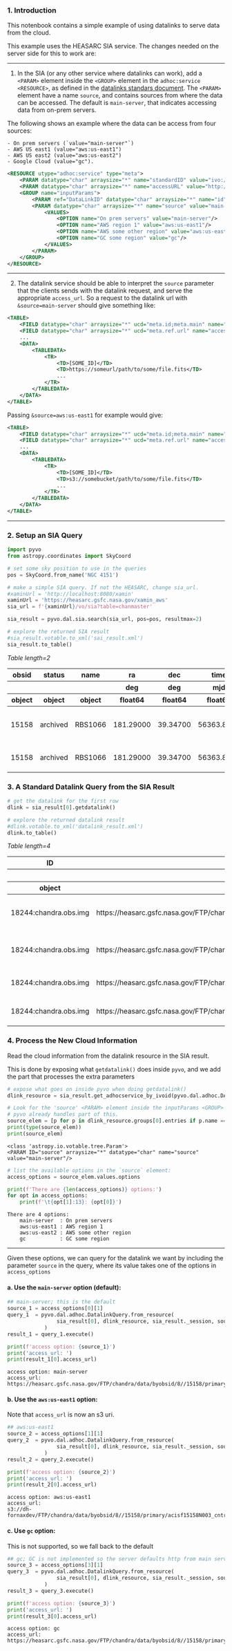 ### 1. Introduction
This notenbook contains a simple example of using datalinks to serve data from the cloud. 

This example uses the HEASARC SIA service. The changes needed on the server side for this to work are:

---
1. In the SIA (or any other service where datalinks can work), add a `<PARAM>` element inside the `<GROUP>` element in the `adhoc:service` `<RESOURCE>`, as defined in the [datalinks standars document](https://ivoa.net/documents/DataLink/20150617/REC-DataLink-1.0-20150617.html).
The `<PARAM>` element have a name `source`, and contains sources from where the data can be accessed. The default is `main-server`, that indicates accessing data from on-prem servers.

The following shows an example where the data can be access from four sources:

    - On prem servers (`value="main-server"`)
    - AWS US east1 (value="aws:us-east1")
    - AWS US east2 (value="aws:us-east2")
    - Google Cloud (value="gc").


```xml
<RESOURCE utype="adhoc:service" type="meta">
    <PARAM datatype="char" arraysize="*" name="standardID" value="ivo://ivoa.net/std/DataLink#links-1.0"/>
    <PARAM datatype="char" arraysize="*" name="accessURL" value="http://localhost:8080/xamin/vo/datalink/chanmaster"/>
    <GROUP name="inputParams">
        <PARAM ref="DataLinkID" datatype="char" arraysize="*" name="id" value=""/>
        <PARAM datatype="char" arraysize="*" name="source" value="main-server">
            <VALUES>
                <OPTION name="On prem servers" value="main-server"/>
                <OPTION name="AWS region 1" value="aws:us-east1"/>
                <OPTION name="AWS some other region" value="aws:us-east2"/>
                <OPTION name="GC some region" value="gc"/>
            </VALUES>
        </PARAM>
    </GROUP>
</RESOURCE>

```

---

2. The datalink service should be able to interpret the `source` parameter that the clients sends with the datalink request, and serve the appropriate `access_url`. So a request to the datalink url with `&source=main-server` should give something like:

```xml
<TABLE>
    <FIELD datatype="char" arraysize="*" ucd="meta.id;meta.main" name="ID"/>
    <FIELD datatype="char" arraysize="*" ucd="meta.ref.url" name="access_url"/>
    ...
    <DATA>
        <TABLEDATA>
            <TR>
                <TD>[SOME_ID]</TD>
                <TD>https://someurl/path/to/some/file.fits</TD>
                ...
            </TR>
        </TABLEDATA>
    </DATA>
</TABLE>
```

Passing `&source=aws:us-east1` for example would give:

```xml
<TABLE>
    <FIELD datatype="char" arraysize="*" ucd="meta.id;meta.main" name="ID"/>
    <FIELD datatype="char" arraysize="*" ucd="meta.ref.url" name="access_url"/>
    ...
    <DATA>
        <TABLEDATA>
            <TR>
                <TD>[SOME_ID]</TD>
                <TD>s3://somebucket/path/to/some/file.fits</TD>
                ...
            </TR>
        </TABLEDATA>
    </DATA>
</TABLE>
```

---


### 2. Setup an SIA Query



```python
import pyvo
from astropy.coordinates import SkyCoord

# set some sky position to use in the queries
pos = SkyCoord.from_name('NGC 4151')
```


```python
# make a simple SIA query. If not the HEASARC, change sia_url.
#xaminUrl = 'http://localhost:8080/xamin'
xaminUrl = 'https://heasarc.gsfc.nasa.gov/xamin_aws'
sia_url = f'{xaminUrl}/vo/sia?table=chanmaster'

sia_result = pyvo.dal.sia.search(sia_url, pos=pos, resultmax=2)
```


```python
# explore the returned SIA result
#sia_result.votable.to_xml('sai_result.xml')
sia_result.to_table()
```




<div><i>Table length=2</i>
<table id="table5089544464" class="table-striped table-bordered table-condensed">
<thead><tr><th>obsid</th><th>status</th><th>name</th><th>ra</th><th>dec</th><th>time</th><th>detector</th><th>grating</th><th>exposure</th><th>type</th><th>pi</th><th>public_date</th><th>datalink</th><th>t_min</th><th>t_resolution</th><th>t_max</th><th>t_exptime</th><th>em_res_power</th><th>s_region</th><th>s_ra</th><th>s_dec</th><th>s_resolution</th><th>access_estsize</th><th>s_fov</th><th>o_ucd</th><th>access_url</th><th>obs_publisher_did</th><th>obs_id</th><th>obs_collection</th><th>target_name</th><th>instrument_name</th><th>facility_name</th><th>pol_states</th><th>calib_level</th><th>access_format</th><th>dataproduct_type</th><th>em_min</th><th>em_max</th><th>SIA_title</th><th>SIA_scale</th><th>SIA_naxis</th><th>SIA_naxes</th><th>SIA_format</th><th>SIA_reference</th><th>SIA_ra</th><th>SIA_dec</th><th>SIA_instrument</th><th>cloud_access</th></tr></thead>
<thead><tr><th></th><th></th><th></th><th>deg</th><th>deg</th><th>mjd</th><th></th><th></th><th>s</th><th></th><th></th><th>mjd</th><th></th><th>d</th><th>s</th><th>d</th><th>s</th><th></th><th>deg</th><th>deg</th><th>deg</th><th>arcsec</th><th>kbyte</th><th>deg</th><th></th><th></th><th></th><th></th><th></th><th></th><th></th><th></th><th></th><th></th><th></th><th></th><th>m</th><th>m</th><th></th><th></th><th></th><th></th><th></th><th></th><th></th><th></th><th></th><th></th></tr></thead>
<thead><tr><th>object</th><th>object</th><th>object</th><th>float64</th><th>float64</th><th>float64</th><th>object</th><th>object</th><th>float64</th><th>object</th><th>object</th><th>int32</th><th>object</th><th>float64</th><th>float64</th><th>float64</th><th>float64</th><th>float64</th><th>object</th><th>float64</th><th>float64</th><th>float32</th><th>int32</th><th>float64</th><th>object</th><th>object</th><th>object</th><th>object</th><th>object</th><th>object</th><th>object</th><th>object</th><th>object</th><th>int32</th><th>object</th><th>object</th><th>float64</th><th>float64</th><th>object</th><th>object</th><th>object</th><th>int32</th><th>object</th><th>object</th><th>float64</th><th>float64</th><th>object</th><th>object</th></tr></thead>
<tr><td>15158</td><td>archived</td><td>RBS1066</td><td>181.29000</td><td>39.34700</td><td>56363.8531</td><td>ACIS-I</td><td>NONE</td><td>8080</td><td>GO</td><td>Reiprich</td><td>56729</td><td>18244:chandra.obs.img</td><td>56363.8531481481</td><td>--</td><td>64443.8531481481</td><td>8080.0</td><td>--</td><td></td><td>181.29</td><td>39.347</td><td>--</td><td>32447</td><td>--</td><td></td><td>https://heasarc.gsfc.nasa.gov/FTP/chandra/data/byobsid/8/15158/primary/acisf15158N003_cntr_img2.fits.gz</td><td>HEASARC</td><td>15158</td><td>CHANDRA ACIS-I</td><td>RBS1066</td><td>ACIS-I</td><td>Chandra</td><td></td><td>3</td><td>image/fits</td><td>Image</td><td>1.24e-10</td><td>1.24e-08</td><td>acisf15158N003_cntr_img2.fits</td><td>[-0.0013666666666667 0.0013666666666667]</td><td>[1024 1024]</td><td>2</td><td>image/fits</td><td>https://heasarc.gsfc.nasa.gov/FTP/chandra/data/byobsid/8/15158/primary/acisf15158N003_cntr_img2.fits.gz</td><td>181.29</td><td>39.347</td><td>CHANDRA ACIS-I</td><td>{&quot;aws&quot;: {   &quot;bucket_name&quot;: &quot;dh-fornaxdev&quot;,   &quot;region&quot;: &quot;us-east-1&quot;,   &quot;access&quot;: &quot;region&quot;,   &quot;key&quot;: &quot;/FTP/chandra/data/byobsid/8/15158/primary/acisf15158N003_cntr_img2.fits.gz&quot; }}</td></tr>
<tr><td>15158</td><td>archived</td><td>RBS1066</td><td>181.29000</td><td>39.34700</td><td>56363.8531</td><td>ACIS-I</td><td>NONE</td><td>8080</td><td>GO</td><td>Reiprich</td><td>56729</td><td>18244:chandra.obs.img</td><td>56363.8531481481</td><td>--</td><td>64443.8531481481</td><td>8080.0</td><td>--</td><td></td><td>181.29</td><td>39.347</td><td>--</td><td>228059</td><td>--</td><td></td><td>https://heasarc.gsfc.nasa.gov/FTP/chandra/data/byobsid/8/15158/primary/acisf15158N003_cntr_img2.jpg</td><td>HEASARC</td><td>15158</td><td>CHANDRA ACIS-I</td><td>RBS1066</td><td>ACIS-I</td><td>Chandra</td><td></td><td>3</td><td>image/jpeg</td><td>Image</td><td>1.24e-10</td><td>1.24e-08</td><td>acisf15158N003_cntr_img2.jpg</td><td>[-0.0013666666666667 0.0013666666666667]</td><td>[1024 1024]</td><td>2</td><td>image/jpeg</td><td>https://heasarc.gsfc.nasa.gov/FTP/chandra/data/byobsid/8/15158/primary/acisf15158N003_cntr_img2.jpg</td><td>181.29</td><td>39.347</td><td>CHANDRA ACIS-I</td><td>{&quot;aws&quot;: {   &quot;bucket_name&quot;: &quot;dh-fornaxdev&quot;,   &quot;region&quot;: &quot;us-east-1&quot;,   &quot;access&quot;: &quot;region&quot;,   &quot;key&quot;: &quot;/FTP/chandra/data/byobsid/8/15158/primary/acisf15158N003_cntr_img2.jpg&quot; }}</td></tr>
</table></div>



### 3. A Standard Datalink Query from the SIA Result


```python
# get the datalink for the first row
dlink = sia_result[0].getdatalink()

# explore the returned datalink result
#dlink.votable.to_xml('datalink_result.xml')
dlink.to_table()
```




<div><i>Table length=4</i>
<table id="table5089872144" class="table-striped table-bordered table-condensed">
<thead><tr><th>ID</th><th>access_url</th><th>service_def</th><th>error_message</th><th>description</th><th>semantics</th><th>content_type</th><th>content_length</th><th>cloud_access</th></tr></thead>
<thead><tr><th></th><th></th><th></th><th></th><th></th><th></th><th></th><th>byte</th><th></th></tr></thead>
<thead><tr><th>object</th><th>object</th><th>object</th><th>object</th><th>object</th><th>object</th><th>object</th><th>int64</th><th>object</th></tr></thead>
<tr><td>18244:chandra.obs.img</td><td>https://heasarc.gsfc.nasa.gov/FTP/chandra/data/byobsid/8//15158/primary/acisf15158N003_cntr_img2.fits.gz</td><td></td><td></td><td>Center Image</td><td>https://localhost:8080/xamin/jsp/products.jsp#chandra.obs.img.cntr.fits</td><td>application/fits</td><td>--</td><td>{&quot;aws&quot;: {   &quot;bucket_name&quot;: &quot;dh-fornaxdev&quot;,   &quot;region&quot;: &quot;us-east-1&quot;,   &quot;access&quot;: &quot;region&quot;,   &quot;key&quot;: &quot;/FTP/chandra/data/byobsid/8//15158/primary/acisf15158N003_cntr_img2.fits.gz&quot; }}</td></tr>
<tr><td>18244:chandra.obs.img</td><td>https://heasarc.gsfc.nasa.gov/FTP/chandra/data/byobsid/8//15158/primary/acisf15158N003_full_img2.fits.gz</td><td></td><td></td><td>Full Image</td><td>https://localhost:8080/xamin/jsp/products.jsp#chandra.obs.img.full.fits</td><td>application/fits</td><td>--</td><td>{&quot;aws&quot;: {   &quot;bucket_name&quot;: &quot;dh-fornaxdev&quot;,   &quot;region&quot;: &quot;us-east-1&quot;,   &quot;access&quot;: &quot;region&quot;,   &quot;key&quot;: &quot;/FTP/chandra/data/byobsid/8//15158/primary/acisf15158N003_full_img2.fits.gz&quot; }}</td></tr>
<tr><td>18244:chandra.obs.img</td><td>https://heasarc.gsfc.nasa.gov/FTP/chandra/data/byobsid/8//15158/primary/acisf15158N003_cntr_img2.jpg</td><td></td><td></td><td>Center Image</td><td>https://localhost:8080/xamin/jsp/products.jsp#chandra.obs.img.cntr.jpg</td><td>image/jpeg</td><td>--</td><td>{&quot;aws&quot;: {   &quot;bucket_name&quot;: &quot;dh-fornaxdev&quot;,   &quot;region&quot;: &quot;us-east-1&quot;,   &quot;access&quot;: &quot;region&quot;,   &quot;key&quot;: &quot;/FTP/chandra/data/byobsid/8//15158/primary/acisf15158N003_cntr_img2.jpg&quot; }}</td></tr>
<tr><td>18244:chandra.obs.img</td><td>https://heasarc.gsfc.nasa.gov/FTP/chandra/data/byobsid/8//15158/primary/acisf15158N003_full_img2.jpg</td><td></td><td></td><td>Full Image</td><td>https://localhost:8080/xamin/jsp/products.jsp#chandra.obs.img.full.jpg</td><td>image/jpeg</td><td>--</td><td>{&quot;aws&quot;: {   &quot;bucket_name&quot;: &quot;dh-fornaxdev&quot;,   &quot;region&quot;: &quot;us-east-1&quot;,   &quot;access&quot;: &quot;region&quot;,   &quot;key&quot;: &quot;/FTP/chandra/data/byobsid/8//15158/primary/acisf15158N003_full_img2.jpg&quot; }}</td></tr>
</table></div>



### 4. Process the New Cloud Information
Read the cloud information from the datalink resource in the SIA result. 

This is done by exposing what `getdatalink()` does inside `pyvo`, and we add the part that processes the extra parameters


```python
# expose what goes on inside pyvo when doing getdatalink()
dlink_resource = sia_result.get_adhocservice_by_ivoid(pyvo.dal.adhoc.DATALINK_IVOID)

# Look for the 'source' <PARAM> element inside the inputParams <GROUP> element.
# pyvo already handles part of this.
source_elem = [p for p in dlink_resource.groups[0].entries if p.name == 'source'][0]
print(type(source_elem))
print(source_elem)
```

    <class 'astropy.io.votable.tree.Param'>
    <PARAM ID="source" arraysize="*" datatype="char" name="source" value="main-server"/>



```python
# list the available options in the `source` element:
access_options = source_elem.values.options

print(f'There are {len(access_options)} options:')
for opt in access_options:
    print(f'\t{opt[1]:13}: {opt[0]}')
```

    There are 4 options:
    	main-server  : On prem servers
    	aws:us-east1 : AWS region 1
    	aws:us-east2 : AWS some other region
    	gc           : GC some region


---

Given these options, we can query for the datalink we want by including the parameter `source` in the query, where its value takes one of the options in `access_options`

#### a. Use the `main-server` option (default):


```python
## main-server; this is the default
source_1 = access_options[0][1]
query_1  = pyvo.dal.adhoc.DatalinkQuery.from_resource(
                sia_result[0], dlink_resource, sia_result._session, source=source_1
            )
result_1 = query_1.execute()

print(f'access option: {source_1}')
print('access_url: ')
print(result_1[0].access_url)
```

    access option: main-server
    access_url: 
    https://heasarc.gsfc.nasa.gov/FTP/chandra/data/byobsid/8//15158/primary/acisf15158N003_cntr_img2.fits.gz


#### b. Use the `aws:us-east1` option:
Note that `access_url` is now an s3 uri.


```python
## aws:us-east1
source_2 = access_options[1][1]
query_2  = pyvo.dal.adhoc.DatalinkQuery.from_resource(
                sia_result[0], dlink_resource, sia_result._session, source=source_2
            )
result_2 = query_2.execute()

print(f'access option: {source_2}')
print('access_url: ')
print(result_2[0].access_url)
```

    access option: aws:us-east1
    access_url: 
    s3://dh-fornaxdev/FTP/chandra/data/byobsid/8//15158/primary/acisf15158N003_cntr_img2.fits.gz


#### c. Use `gc` option:
This is not supported, so we fall back to the default


```python
## gc; GC is not implemented so the server defaults http from main server
source_3 = access_options[3][1]
query_3  = pyvo.dal.adhoc.DatalinkQuery.from_resource(
                sia_result[0], dlink_resource, sia_result._session, source=source_3
            )
result_3 = query_3.execute()

print(f'access option: {source_3}')
print('access_url: ')
print(result_3[0].access_url)
```

    access option: gc
    access_url: 
    https://heasarc.gsfc.nasa.gov/FTP/chandra/data/byobsid/8//15158/primary/acisf15158N003_cntr_img2.fits.gz



```python

```
